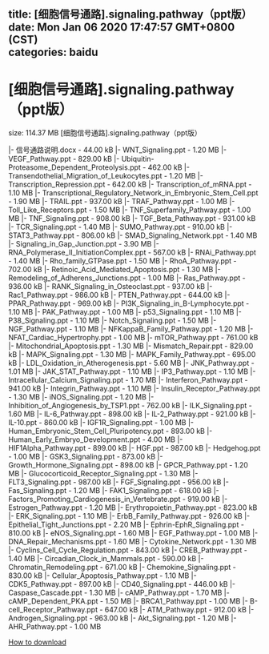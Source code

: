 
title: [细胞信号通路].signaling.pathway（ppt版）
date: Mon Jan 06 2020 17:47:57 GMT+0800 (CST)    
categories: baidu
---

# [细胞信号通路].signaling.pathway（ppt版）
size: 114.37 MB
 [细胞信号通路].signaling.pathway（ppt版）
 
|- 信号通路说明.docx - 44.00 kB
|- WNT_Signaling.ppt - 1.20 MB
|- VEGF_Pathway.ppt - 829.00 kB
|- Ubiquitin-Proteasome_Dependent_Proteolysis.ppt - 462.00 kB
|- Transendothelial_Migration_of_Leukocytes.ppt - 1.20 MB
|- Transcription_Repression.ppt - 642.00 kB
|- Transcription_of_mRNA.ppt - 1.10 MB
|- Transcriptional_Regulatory_Network_in_Embryonic_Stem_Cell.ppt - 1.90 MB
|- TRAIL.ppt - 937.00 kB
|- TRAF_Pathway.ppt - 1.00 MB
|- Toll_Like_Receptors.ppt - 1.50 MB
|- TNF_Superfamily_Pathway.ppt - 1.00 MB
|- TNF_Signaling.ppt - 908.00 kB
|- TGF_Beta_Pathway.ppt - 931.00 kB
|- TCR_Signaling.ppt - 1.40 MB
|- SUMO_Pathway.ppt - 910.00 kB
|- STAT3_Pathway.ppt - 806.00 kB
|- SMAD_Signaling_Network.ppt - 1.40 MB
|- Signaling_in_Gap_Junction.ppt - 3.90 MB
|- RNA_Polymerase_II_InitiationComplex.ppt - 567.00 kB
|- RNAi_Pathway.ppt - 1.40 MB
|- Rho_family_GTPase.ppt - 1.50 MB
|- RhoA_Pathway.ppt - 702.00 kB
|- Retinoic_Acid_Mediated_Apoptosis.ppt - 1.30 MB
|- Remodeling_of_Adherens_Junctions.ppt - 1.00 MB
|- Ras_Pathway.ppt - 936.00 kB
|- RANK_Signaling_in_Osteoclast.ppt - 937.00 kB
|- Rac1_Pathway.ppt - 986.00 kB
|- PTEN_Pathway.ppt - 644.00 kB
|- PPAR_Pathway.ppt - 969.00 kB
|- PI3K_Signaling_in_B-Lymphocyte.ppt - 1.10 MB
|- PAK_Pathway.ppt - 1.00 MB
|- p53_Signaling.ppt - 1.10 MB
|- P38_Signaling.ppt - 1.10 MB
|- Notch_Signaling.ppt - 1.50 MB
|- NGF_Pathway.ppt - 1.10 MB
|- NFKappaB_Family_Pathway.ppt - 1.20 MB
|- NFAT_Cardiac_Hypertrophy.ppt - 1.00 MB
|- mTOR_Pathway.ppt - 761.00 kB
|- Mitochondrial_Apoptosis.ppt - 1.30 MB
|- Mismatch_Repair.ppt - 829.00 kB
|- MAPK_Signaling.ppt - 1.30 MB
|- MAPK_Family_Pathway.ppt - 695.00 kB
|- LDL_Oxidation_in_Atherogenesis.ppt - 5.60 MB
|- JNK_Pathway.ppt - 1.01 MB
|- JAK_STAT_Pathway.ppt - 1.10 MB
|- IP3_Pathway.ppt - 1.10 MB
|- Intracellular_Calcium_Signaling.ppt - 1.70 MB
|- Interferon_Pathway.ppt - 941.00 kB
|- Integrin_Pathway.ppt - 1.10 MB
|- Insulin_Receptor_Pathway.ppt - 1.30 MB
|- iNOS_Signaling.ppt - 1.20 MB
|- Inhibition_of_Angiogenesis_by_TSP1.ppt - 762.00 kB
|- ILK_Signaling.ppt - 1.60 MB
|- IL-6_Pathway.ppt - 898.00 kB
|- IL-2_Pathway.ppt - 921.00 kB
|- IL-10.ppt - 860.00 kB
|- IGF1R_Signaling.ppt - 1.00 MB
|- Human_Embryonic_Stem_Cell_Pluripotency.ppt - 893.00 kB
|- Human_Early_Embryo_Development.ppt - 4.00 MB
|- HIF1Alpha_Pathway.ppt - 899.00 kB
|- HGF.ppt - 987.00 kB
|- Hedgehog.ppt - 1.00 MB
|- GSK3_Signaling.ppt - 873.00 kB
|- Growth_Hormone_Signaling.ppt - 898.00 kB
|- GPCR_Pathway.ppt - 1.20 MB
|- Glucocorticoid_Receptor_Signaling.ppt - 1.30 MB
|- FLT3_Signaling.ppt - 987.00 kB
|- FGF_Signaling.ppt - 956.00 kB
|- Fas_Signaling.ppt - 1.20 MB
|- FAK1_Signaling.ppt - 618.00 kB
|- Factors_Promoting_Cardiogenesis_in_Vertebrate.ppt - 919.00 kB
|- Estrogen_Pathway.ppt - 1.20 MB
|- Erythropoietin_Pathway.ppt - 823.00 kB
|- ERK_Signaling.ppt - 1.10 MB
|- ErbB_Family_Pathway.ppt - 926.00 kB
|- Epithelial_Tight_Junctions.ppt - 2.20 MB
|- Ephrin-EphR_Signaling.ppt - 810.00 kB
|- eNOS_Signaling.ppt - 1.60 MB
|- EGF_Pathway.ppt - 1.00 MB
|- DNA_Repair_Mechanisms.ppt - 1.60 MB
|- Cytokine_Network.ppt - 1.30 MB
|- Cyclins_Cell_Cycle_Regulation.ppt - 843.00 kB
|- CREB_Pathway.ppt - 1.40 MB
|- Circadian_Clock_in_Mammals.ppt - 590.00 kB
|- Chromatin_Remodeling.ppt - 671.00 kB
|- Chemokine_Signaling.ppt - 830.00 kB
|- Cellular_Apoptosis_Pathway.ppt - 1.10 MB
|- CDK5_Pathway.ppt - 897.00 kB
|- CD40_Signaling.ppt - 446.00 kB
|- Caspase_Cascade.ppt - 1.30 MB
|- cAMP_Pathway.ppt - 1.70 MB
|- cAMP_Dependent_PKA.ppt - 1.50 MB
|- BRCA1_Pathway.ppt - 1.00 MB
|- B-cell_Receptor_Pathway.ppt - 647.00 kB
|- ATM_Pathway.ppt - 912.00 kB
|- Androgen_Signaling.ppt - 963.00 kB
|- Akt_Signaling.ppt - 1.20 MB
|- AHR_Pathway.ppt - 1.00 MB

[How to download](https://bpcam.bemobtrk.com/go/2ceec3aa-1ca2-46d6-b9ff-aaa5c184517c?jno=3798)